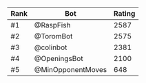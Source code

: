 Rank|Bot|Rating
---|---|---
#1|@RaspFish|2587
#2|@ToromBot|2575
#3|@colinbot|2381
#4|@OpeningsBot|2100
#5|@MinOpponentMoves|648
